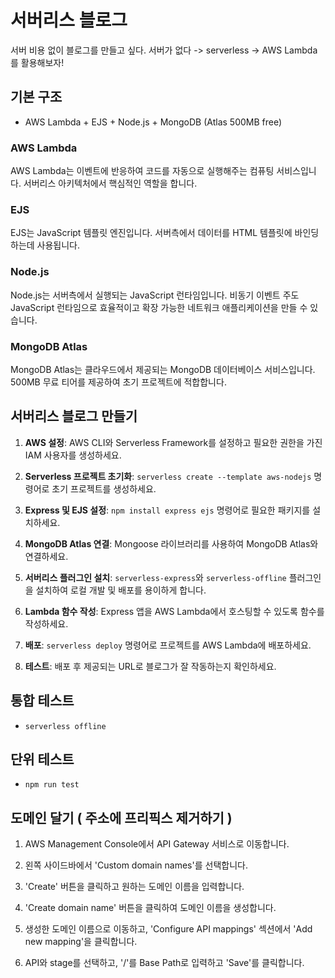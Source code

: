 # 서버리스 블로그

서버 비용 없이 블로그를 만들고 싶다. 서버가 없다 -> serverless -> AWS Lambda를 활용해보자!

## 기본 구조
- AWS Lambda + EJS + Node.js + MongoDB (Atlas 500MB free)

### AWS Lambda
AWS Lambda는 이벤트에 반응하여 코드를 자동으로 실행해주는 컴퓨팅 서비스입니다. 서버리스 아키텍처에서 핵심적인 역할을 합니다.

### EJS
EJS는 JavaScript 템플릿 엔진입니다. 서버측에서 데이터를 HTML 템플릿에 바인딩하는데 사용됩니다.

### Node.js
Node.js는 서버측에서 실행되는 JavaScript 런타임입니다. 비동기 이벤트 주도 JavaScript 런타임으로 효율적이고 확장 가능한 네트워크 애플리케이션을 만들 수 있습니다.

### MongoDB Atlas
MongoDB Atlas는 클라우드에서 제공되는 MongoDB 데이터베이스 서비스입니다. 500MB 무료 티어를 제공하여 초기 프로젝트에 적합합니다.

## 서버리스 블로그 만들기

1. **AWS 설정**: AWS CLI와 Serverless Framework를 설정하고 필요한 권한을 가진 IAM 사용자를 생성하세요.

2. **Serverless 프로젝트 초기화**: `serverless create --template aws-nodejs` 명령어로 초기 프로젝트를 생성하세요.

3. **Express 및 EJS 설정**: `npm install express ejs` 명령어로 필요한 패키지를 설치하세요.

4. **MongoDB Atlas 연결**: Mongoose 라이브러리를 사용하여 MongoDB Atlas와 연결하세요.

5. **서버리스 플러그인 설치**: `serverless-express`와 `serverless-offline` 플러그인을 설치하여 로컬 개발 및 배포를 용이하게 합니다.

6. **Lambda 함수 작성**: Express 앱을 AWS Lambda에서 호스팅할 수 있도록 함수를 작성하세요.

7. **배포**: `serverless deploy` 명령어로 프로젝트를 AWS Lambda에 배포하세요.

8. **테스트**: 배포 후 제공되는 URL로 블로그가 잘 작동하는지 확인하세요.

## 통합 테스트
- `serverless offline`

## 단위 테스트
- `npm run test`


## 도메인 달기 ( 주소에 프리픽스 제거하기 )

1. AWS Management Console에서 API Gateway 서비스로 이동합니다.

2. 왼쪽 사이드바에서 'Custom domain names'를 선택합니다.

3. 'Create' 버튼을 클릭하고 원하는 도메인 이름을 입력합니다.

4. 'Create domain name' 버튼을 클릭하여 도메인 이름을 생성합니다.

5. 생성한 도메인 이름으로 이동하고, 'Configure API mappings' 섹션에서 'Add new mapping'을 클릭합니다.

6. API와 stage를 선택하고, '/'를 Base Path로 입력하고 'Save'를 클릭합니다.